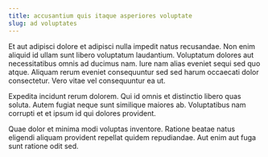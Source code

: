 ```yaml
---
title: accusantium quis itaque asperiores voluptate
slug: ad voluptates
---
```


Et aut adipisci dolore et adipisci nulla impedit natus recusandae. Non enim aliquid id ullam sunt libero voluptatum laudantium. Voluptatum dolores aut necessitatibus omnis ad ducimus nam. Iure nam alias eveniet sequi sed quo atque. Aliquam rerum eveniet consequuntur sed sed harum occaecati dolor consectetur. Vero vitae vel consequuntur ea ut.

Expedita incidunt rerum dolorem. Qui id omnis et distinctio libero quas soluta. Autem fugiat neque sunt similique maiores ab. Voluptatibus nam corrupti et et ipsum id qui dolores provident.

Quae dolor et minima modi voluptas inventore. Ratione beatae natus eligendi aliquam provident repellat quidem repudiandae. Aut enim aut fuga sunt ratione odit sed.

